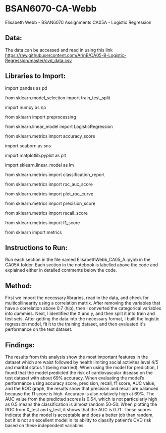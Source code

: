 # BSAN6070-CA-Webb
Elisabeth Webb - BSAN6070 Assignments
CA05A - Logistic Regression

## Data: ##
The data can be accessed and read in using this link https://raw.githubusercontent.com/ArinB/CA05-B-Logistic-Regression/master/cvd_data.csv

## Libraries to Import: ##

import pandas as pd

from sklearn.model_selection import train_test_split

import numpy as np

from sklearn import preprocessing

from sklearn.linear_model import LogisticRegression 

from sklearn.metrics import accuracy_score 

import seaborn as sns 

import matplotlib.pyplot as plt

import sklearn.linear_model as lm

from sklearn.metrics import classification_report

from sklearn.metrics import roc_auc_score

from sklearn.metrics import plot_roc_curve

from sklearn.metrics import precision_score

from sklearn.metrics import recall_score

from sklearn.metrics import f1_score

from sklearn import metrics

## Instructions to Run: ##

Run each section in the file named ElisabethWebb_CA05_A.ipynb in the CA05A folder. Each section in the notebook is labelled above the code and explained either in detailed comments below the code. 

## Method: ##

First we import the necessary libraries, read in the data, and check for multicollinearity using a correlation matrix. After removing the variables that have a correlation above 0.7 (hip), then I converted the categorical variables into dummies. Next, I identified the X and y, and then split it into train and test sets. After getting the data into the necessary format, I built the logistic regression model, fit it to the training dataset, and then evaluated it's performance on the test dataset. 


## Findings: ##
The results from this analysis show the most important features in the dataset which are waist followed by health limiting social activites level 4/5 and marital status 1 (being married). When using the model for prediction, I found that the model predicted the risk of cardiovascular disease on the test dataset with about 69% accuracy. When evaluating the model’s performance using accuracy score, precision, recall, f1 score, AUC value, and the ROC graph, the results show that precision and recall are balanced because the f1 score is high. Accuracy is also relatively high at 69%. The AUC value from the predicted scores is 0.64, which is not particularly high as 0.5 means the classification is almost random 50-50. When plotting the ROC from X_test and y_test, it shows that the AUC is 0.71. These scores indicate that the model is acceptable and does a better job than random, but it is not an excellent model in its ability to classify patient’s CVD risk based on these independent variables.

